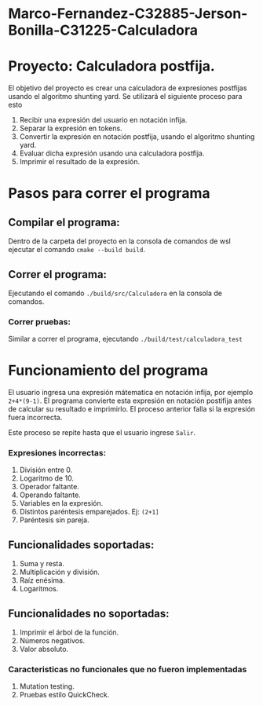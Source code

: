 # Marco-Fernandez-C32885-Jerson-Bonilla-C31225-Calculadora
# Proyecto: Calculadora postfija.
El objetivo del proyecto es crear una calculadora de expresiones postfijas usando el algoritmo shunting yard.
Se utilizará el siguiente proceso para esto
1. Recibir una expresión del usuario en notación infija.
2. Separar la expresión en tokens.
3. Convertir la expresión en notación postfija, usando el algoritmo shunting yard.
4. Evaluar dicha expresión usando una calculadora postfija.
5. Imprimir el resultado de la expresión.

# Pasos para correr el programa
## Compilar el programa:
Dentro de la carpeta del proyecto en la consola de comandos de wsl ejecutar el comando `cmake --build build`.
## Correr el programa:
Ejecutando el comando `./build/src/Calculadora` en la consola de comandos.
### Correr pruebas:
Similar a correr el programa, ejecutando `./build/test/calculadora_test`

# Funcionamiento del programa
El usuario ingresa una expresión mátematica en notación infija, por ejemplo `2+4*(9-1)`. El programa convierte esta expresión en notación postifija antes de calcular su resultado e imprimirlo. El proceso anterior falla si la expresión fuera incorrecta.

Este proceso se repite hasta que el usuario ingrese `Salir`.
### Expresiones incorrectas:
1. División entre 0.
2. Logaritmo de 10.
3. Operador faltante.
4. Operando faltante.
5. Variables en la expresión.
6. Distintos paréntesis emparejados. Ej: `(2+1]`
7. Paréntesis sin pareja.
## Funcionalidades soportadas:
1. Suma y resta.
2. Multiplicación y división.
3. Raíz enésima.
4. Logaritmos.
## Funcionalidades no soportadas:
1. Imprimir el árbol de la función.
2. Números negativos.
3. Valor absoluto.
### Caracteristicas no funcionales que no fueron implementadas
1. Mutation testing.
2. Pruebas estilo QuickCheck.


